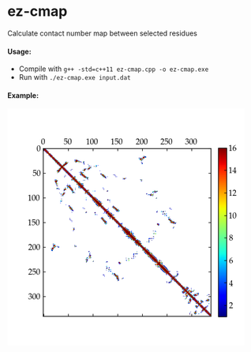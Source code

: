 # ez-cmap
Calculate contact number map between selected residues

#### Usage:
- Compile with `g++ -std=c++11 ez-cmap.cpp -o ez-cmap.exe`
- Run with `./ez-cmap.exe input.dat`

#### Example:
![example](test/test.png)

